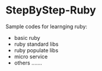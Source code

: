 # StepByStep-Ruby
Sample codes for learnging ruby:
- basic ruby
- ruby standard libs
- ruby populate libs
- micro service
- others .......
